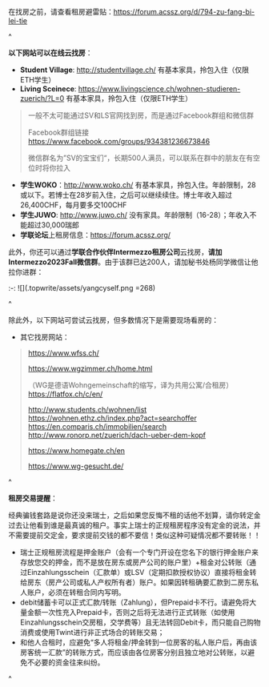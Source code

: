在找房之前，请查看租房避雷贴：<https://forum.acssz.org/d/794-zu-fang-bi-lei-tie>

^

**以下网站可以在线云找房**：

* **Student Village**: <http://studentvillage.ch/> 有基本家具，拎包入住（仅限ETH学生）
* **Living Sceinece**: <https://www.livingscience.ch/wohnen-studieren-zuerich/?L=0> 有基本家具，拎包入住（仅限ETH学生）

> 一般不太可能通过SV和LS官网找到房，而是通过Facebook群组和微信群
>
> Facebook群组链接<https://www.facebook.com/groups/934381236673846>
>
> 微信群名为”SV的宝宝们“，长期500人满员，可以联系在群中的朋友在有空位时将你拉入

* **学生WOKO**：<http://www.woko.ch/> 有基本家具，拎包入住。年龄限制，28或以下。若博士在28岁前入住，之后可以继续续住。博士年收入超过26,400CHF，每月要多交100CHF
* **学生JUWO**: <http://www.juwo.ch/> 没有家具。年龄限制（16-28）；年收入不能超过30,000瑞郎
* **学联论坛**上租房信息：<https://forum.acssz.org/>

此外，你还可以通过**学联合作伙伴Intermezzo租房公司**云找房，**请加Intermezzo2023Fall微信群**。由于该群已达200人，请加秘书处杨同学微信让他拉你进群：

:-: ![](.topwrite/assets/yangcyself.png =268)

^

除此外，以下网站可尝试云找房，但多数情况下是需要现场看房的：

* 其它找房网站：

> <https://www.wfss.ch/>
>
> <https://www.wgzimmer.ch/home.html>
>
> （WG是德语Wohngemeinschaft的缩写，译为共用公寓/合租房）
> <https://flatfox.ch/c/en/>
>
> <http://www.students.ch/wohnen/list> 
> <https://wohnen.ethz.ch/index.php?act=searchoffer>
> <https://en.comparis.ch/immobilien/search>
> <http://www.ronorp.net/zuerich/dach-ueber-dem-kopf>
>
> <https://www.homegate.ch/en>
>
> <https://www.wg-gesucht.de/>

^

**租房交易提醒**：&#x20;

经典骗钱套路是说你还没来瑞士，之后如果您反悔不租的话他不划算，请你转定金过去让他看到谁是最真诚的租户。事实上瑞士的正规租房程序没有定金的说法，并不需要提前交定金，要求提前交钱的都不要信！类似这种可疑情况都不要转账！！

* 瑞士正规租房流程是押金账户（会有一个专门开设在您名下的银行押金账户来存放您交的押金，而不是放在房东或房产公司的账户里）+租金对公转账（通过Einzahlungsschein（汇款单）或LSV（定期扣款授权协议）直接将租金转给房东（房产公司或私人产权所有者）账户。如果因转租确要汇款到二房东私人账户，必须在转租合同内写明。
* debit储蓄卡可以正式汇款/转账（Zahlung），但Prepaid卡不行。请避免将大量金额一次性充入Prepaid卡，否则之后将无法进行正式转账（如使用Einzahlungsschein交房租，交学费等）且无法转回Debit卡，而只能自己购物消费或使用Twint进行非正式场合的转账交易；
* 和他人合租时，应避免“多人将租金/押金转到一位房客的私人账户后，再由该房客统一汇款”的转账方式，而应该由各位房客分别且独立地对公转账，以避免不必要的资金往来纠纷。

^
